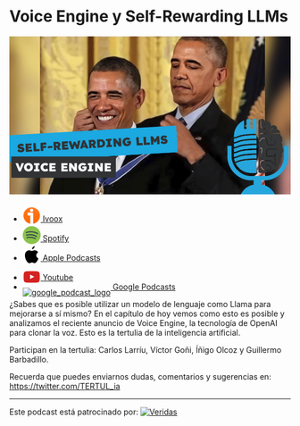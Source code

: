 # Voice Engine y Self-Rewarding LLMs

![](res/2024-04-09-16-18-51.png)

- [<img src="../../../res/ivoox-icon-256.webp" alt="ivoox_logo" width="32" style="position: relative; top: 5px;"> Ivoox](https://go.ivoox.com/rf/127252583)
- [<img src="../../../res/spotify-icon-256.webp" alt="spotify_logo" width="32" style="position: relative; top: 5px;"> Spotify](https://open.spotify.com/episode/3ZHxuqFd0y5lhfIsQDqwbH?si=QxOyPofQQDGs0DyigBQ7-Q)
- [<img src="../../../res/apple-icon-256.webp" alt="apple_logo" width="32" style="position: relative; top: 5px;"> Apple Podcasts](https://podcasts.apple.com/us/podcast/voice-engine-y-self-rewarding-llms/id1669083682?i=1000651910583)
- [<img src="../../../res/youtube-icon-256.png" alt="youtube_logo" width="32" style="position: relative; top: 10px;"> Youtube](https://youtu.be/A0glB6bhyp0)
- [<img src="https://cdn.iconscout.com/icon/free/png-256/free-google-podcasts-2038772-1721669.png" alt="google_podcast_logo" width="32" style="position: relative; top: 10px;"> Google Podcasts](https://podcasts.google.com/feed/aHR0cHM6Ly93d3cuaXZvb3guY29tL3BvZGNhc3QtdGVydHVsaWEtaW50ZWxpZ2VuY2lhLWFydGlmaWNpYWxfZmdfZjExODE1MzExX2ZpbHRyb18xLnhtbA/episode/aHR0cHM6Ly93d3cuaXZvb3guY29tLzEyNzI1MjU4Mw?sa=X&ved=0CAUQkfYCahcKEwjgzJ-N57aFAxUAAAAAHQAAAAAQAQ)

¿Sabes que es posible utilizar un modelo de lenguaje como Llama para mejorarse a sí mismo?
En el capítulo de hoy vemos como esto es posible y analizamos el reciente anuncio de Voice Engine, la tecnología de OpenAI para clonar la voz. Esto es la tertulia de la inteligencia artificial.

Participan en la tertulia: Carlos Larríu, Víctor Goñi, Íñigo Olcoz y Guillermo Barbadillo.

Recuerda que puedes enviarnos dudas, comentarios y sugerencias en: https://twitter.com/TERTUL_ia

---

Este podcast está patrocinado por:  [<img src="https://veridas.com/wp-content/uploads/2021/08/VERIDAS-logo-azul-coral-rgb-592x131-1.png.webp" alt="Veridas" width="64" style="position: relative; top: 0px;">](https://veridas.com/)
